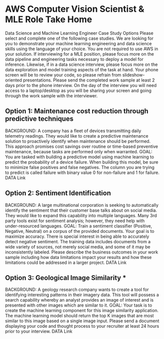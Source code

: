 # AWS Computer Vision Scientist & MLE Role Take Home


Data Science and Machine Learning Engineer Case Study Options
Please select and complete one of the following case studies. We are looking for you to demonstrate your machine learning engineering and data science skills using the language of your choice. You are not required to use AWS in your solution. If interviewing for a MLE position, please focus more on the data pipeline and engineering tasks necessary to deploy a model for inference. Likewise, if in a data science interview, please focus more on the data exploration and model training aspects of the task at hand. Your phone screen will be to review your code, so please refrain from slideshow-oriented presentations. Please send the completed work sample at least 2 days prior to the phone interview. On the day of the interview you will need access to a laptop/desktop as you will be sharing your screen and going through the work sample with the interviewer.


## Option 1: Maintenance cost reduction through predictive techniques 
BACKGROUND: A company has a fleet of devices transmitting daily telemetry readings. They would like to create a predictive maintenance solution to proactively identify when maintenance should be performed. This approach promises cost savings over routine or time-based preventive maintenance, because tasks are performed only when warranted. 
GOAL: You are tasked with building a predictive model using machine learning to predict the probability of a device failure. When building this model, be sure to minimize false positives and false negatives. The column you are trying to predict is called failure with binary value 0 for non-failure and 1 for failure.
DATA Link

## Option 2: Sentiment Identification 
BACKGROUND: A large multinational corporation is seeking to automatically identify the sentiment that their customer base talks about on social media. They would like to expand this capability into multiple languages. Many 3rd party tools exist for sentiment analysis; however, they need help with under-resourced languages. 
GOAL: Train a sentiment classifier (Positive, Negative, Neutral) on a corpus of the provided documents. Your goal is to maximize accuracy. There is special interest in being able to accurately detect negative sentiment. The training data includes documents from a wide variety of sources, not merely social media, and some of it may be inconsistently labeled. Please describe the business outcomes in your work sample including how data limitations impact your results and how these limitations could be addressed in a larger project.
DATA Link

## Option 3: Geological Image Similarity *
BACKGROUND: A geology research company wants to create a tool for identifying interesting patterns in their imagery data. This tool will possess a search capability whereby an analyst provides an image of interest and is presented with other images which are similar to it. 
GOAL: Your task is to create the machine learning component for this image similarity application. The machine learning model should return the top K images that are most similar to this image based on a single image input. Please send a document displaying your code and thought process to your recruiter at least 24 hours prior to your interview. 
DATA Link
